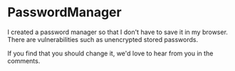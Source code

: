 # PasswordManager

I created a password manager so that I don't have to save it in my browser.
There are vulnerabilities such as unencrypted stored passwords.

If you find that you should change it, we'd love to hear from you in the comments.
